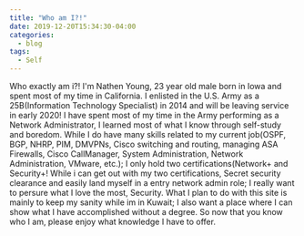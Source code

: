 ```yaml
---
title: "Who am I?!"
date: 2019-12-20T15:34:30-04:00
categories:
  - blog
tags:
  - Self
---
```


Who exactly am i?! I'm Nathen Young, 23 year old male born in Iowa and spent most of my time in California. I enlisted in the U.S. Army as a 25B(Information Technology Specialist) in 2014 and will be leaving service in early 2020! I have spent most of my time in the Army performing as a Network Administrator, I learned most of what I know through self-study and boredom. While I do have many skills related to my current job(OSPF, BGP, NHRP, PIM, DMVPNs, Cisco switching and routing, managing ASA Firewalls, Cisco CallManager, System Administration, Network Administration, VMware, etc.); I only hold two certifications(Network+ and Security+! While i can get out with my two certifications, Secret security clearance and easily land myself in a entry network admin role; I really want to persure what I love the most, Security. What I plan to do with this site is mainly to keep my sanity while im in Kuwait; I also want a place where I can show what I have accomplished without a degree. So now that you know who I am, please enjoy what knowledge I have to offer.